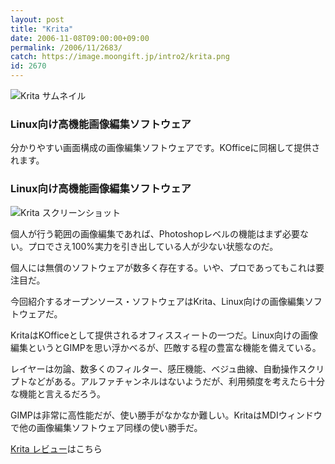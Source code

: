 ```yaml
---
layout: post
title: "Krita"
date: 2006-11-08T09:00:00+09:00
permalink: /2006/11/2683/
catch: https://image.moongift.jp/intro2/krita.png
id: 2670
---
```

 ![Krita サムネイル](https://image.moongift.jp/intro2/krita.t.png "Krita サムネイル")
  

### Linux向け高機能画像編集ソフトウェア
  
分かりやすい画面構成の画像編集ソフトウェアです。KOfficeに同梱して提供されます。  
<!--more-->  

### Linux向け高機能画像編集ソフトウェア
  

![Krita スクリーンショット](https://image.moongift.jp/intro2/krita.png "Krita スクリーンショット")

  

個人が行う範囲の画像編集であれば、Photoshopレベルの機能はまず必要ない。プロでさえ100%実力を引き出している人が少ない状態なのだ。

  

個人には無償のソフトウェアが数多く存在する。いや、プロであってもこれは要注目だ。

  

今回紹介するオープンソース・ソフトウェアはKrita、Linux向けの画像編集ソフトウェアだ。

  

KritaはKOfficeとして提供されるオフィススィートの一つだ。Linux向けの画像編集というとGIMPを思い浮かべるが、匹敵する程の豊富な機能を備えている。

  

レイヤーは勿論、数多くのフィルター、感圧機能、ベジュ曲線、自動操作スクリプトなどがある。アルファチャンネルはないようだが、利用頻度を考えたら十分な機能と言えるだろう。

  

GIMPは非常に高性能だが、使い勝手がなかなか難しい。KritaはMDIウィンドウで他の画像編集ソフトウェア同様の使い勝手だ。

  

[Krita レビュー](http://oss.moongift.jp/review/i-2684.html)はこちら

